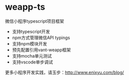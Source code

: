 # weapp-ts
微信小程序typescript项目框架

* 支持typescript开发
* npm方式管理微信API typings
* 支持npm模块开发
* 预先配置引用vant-weapp框架
* 支持mocha单元测试
* 支持vscode单步调试

更多小程序开发实践，请玉步：http://www.enixyu.com/blog/
